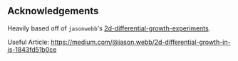 # 

## Acknowledgements

Heavily based off of `jasonwebb`'s [2d-differential-growth-experiments](https://github.com/jasonwebb/2d-differential-growth-experiments).

Useful Article: https://medium.com/@jason.webb/2d-differential-growth-in-js-1843fd51b0ce